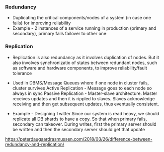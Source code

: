 ### Redundancy
* Duplicating the critical components/nodes of a system (in case one fails) for improving reliability
* Example - 2 instances of a service running in production (primary and secondary), primary fails failover to other one

### Replication 
* Replication is also redundancy as it involves duplication of nodes. But it also involves synchronizatio of states between redundant nodes, such as software and hardware components, to improve reliability/fault tolerance
* Used in DBMS/Message Queues where if one node in cluster fails, cluster survives
Active Replication - Message goes to each node so always in sync
Passive Replication - Master-slave architecture. Master receives updates and then it is rippled to slaves. Slaves acknowledge receiving and then get subsequent updates, thus eventually consistent.

* Example - Designing Twitter
Since our system is read heavy, we should replicate all DB shards to have a copy. So that when primary fails, secondary can takeover. During writes, first the primary server should be written and then the secondary server should get that update

https://peterdaugaardrasmussen.com/2018/03/26/difference-between-redundancy-and-replication/

